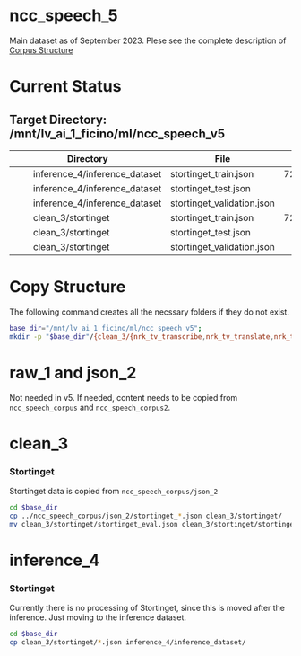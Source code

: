 # ncc_speech_5
Main dataset as of September 2023. Plese see the complete description of [Corpus Structure](corpus_structure.md)

# Current Status
## Target Directory: /mnt/lv_ai_1_ficino/ml/ncc_speech_v5
| Directory | File | Lines     |
| --------- | ---- | ---------:|
| &nbsp;&nbsp;&nbsp;&nbsp;&nbsp;&nbsp;&nbsp;&nbsp;inference_4/inference_dataset | stortinget_train.json |    720,870 |
| &nbsp;&nbsp;&nbsp;&nbsp;&nbsp;&nbsp;&nbsp;&nbsp;inference_4/inference_dataset | stortinget_test.json |      1,872 |
| &nbsp;&nbsp;&nbsp;&nbsp;&nbsp;&nbsp;&nbsp;&nbsp;inference_4/inference_dataset | stortinget_validation.json |      2,041 |
| &nbsp;&nbsp;&nbsp;&nbsp;&nbsp;&nbsp;&nbsp;&nbsp;clean_3/stortinget | stortinget_train.json |    720,870 |
| &nbsp;&nbsp;&nbsp;&nbsp;&nbsp;&nbsp;&nbsp;&nbsp;clean_3/stortinget | stortinget_test.json |      1,872 |
| &nbsp;&nbsp;&nbsp;&nbsp;&nbsp;&nbsp;&nbsp;&nbsp;clean_3/stortinget | stortinget_validation.json |      2,041 |

# Copy Structure
The following command creates all the necssary folders if they do not exist.

```bash
base_dir="/mnt/lv_ai_1_ficino/ml/ncc_speech_v5";
mkdir -p "$base_dir"/{clean_3/{nrk_tv_transcribe,nrk_tv_translate,nrk_tv_veryshort,nrk_tv_silence,stortinget,fleurs,nst,stortinget},inference_4/{inference_dataset,inference_result,processed},translation_5/{translation_files,processed}}
```

# raw_1 and json_2
Not needed in v5. If needed, content needs to be copied from ```ncc_speech_corpus``` and ```ncc_speech_corpus2```.

# clean_3
### Stortinget
Stortinget data is copied from ```ncc_speech_corpus/json_2```
```bash
cd $base_dir
cp ../ncc_speech_corpus/json_2/stortinget_*.json clean_3/stortinget/
mv clean_3/stortinget/stortinget_eval.json clean_3/stortinget/stortinget_validation.json
```

# inference_4
### Stortinget
Currently there is no processing of Stortinget, since this is moved after the inference. Just moving to the inference dataset.
```bash
cd $base_dir
cp clean_3/stortinget/*.json inference_4/inference_dataset/
```


